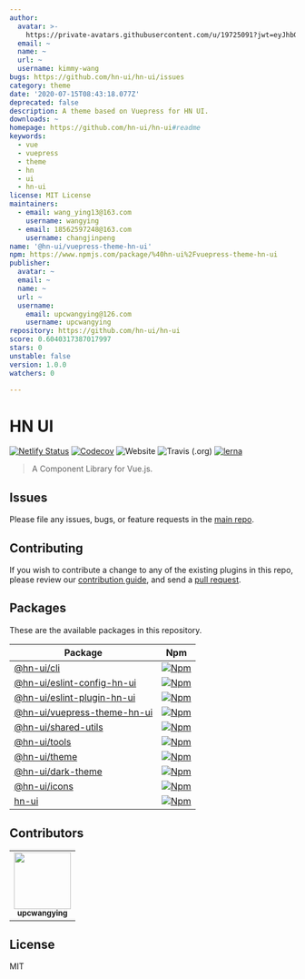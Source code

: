 ```yaml
---
author:
  avatar: >-
    https://private-avatars.githubusercontent.com/u/19725091?jwt=eyJhbGciOiJIUzI1NiIsInR5cCI6IkpXVCJ9.eyJpc3MiOiJnaXRodWIuY29tIiwiYXVkIjoicmF3LmdpdGh1YnVzZXJjb250ZW50LmNvbSIsImtleSI6ImtleTEiLCJleHAiOjE3MzQ2NzMwODAsIm5iZiI6MTczNDY3MTg4MCwicGF0aCI6Ii91LzE5NzI1MDkxIn0.1XxC_txS8Cx4jJ3fjW0oStODBY8doY1pBe7M0JHOJZA&v=4
  email: ~
  name: ~
  url: ~
  username: kimmy-wang
bugs: https://github.com/hn-ui/hn-ui/issues
category: theme
date: '2020-07-15T08:43:18.077Z'
deprecated: false
description: A theme based on Vuepress for HN UI.
downloads: ~
homepage: https://github.com/hn-ui/hn-ui#readme
keywords:
  - vue
  - vuepress
  - theme
  - hn
  - ui
  - hn-ui
license: MIT License
maintainers:
  - email: wang_ying13@163.com
    username: wangying
  - email: 18562597248@163.com
    username: changjinpeng
name: '@hn-ui/vuepress-theme-hn-ui'
npm: https://www.npmjs.com/package/%40hn-ui%2Fvuepress-theme-hn-ui
publisher:
  avatar: ~
  email: ~
  name: ~
  url: ~
  username:
    email: upcwangying@126.com
    username: upcwangying
repository: https://github.com/hn-ui/hn-ui
score: 0.6040317387017997
stars: 0
unstable: false
version: 1.0.0
watchers: 0

---
```


# HN UI

[![Netlify Status](https://api.netlify.com/api/v1/badges/0a973f02-f569-47b5-a033-5c0f348ee269/deploy-status)](https://app.netlify.com/sites/hn-ui/deploys)
[![Codecov](https://img.shields.io/codecov/c/gh/hn-ui/hn-ui)](https://codecov.io/gh/hn-ui/hn-ui)
![Website](https://img.shields.io/website?url=https%3A%2F%2Fhn-ui.com)
![Travis (.org)](https://img.shields.io/travis/hn-ui/hn-ui)
[![lerna](https://img.shields.io/badge/maintained%20with-lerna-cc00ff.svg)](https://lerna.js.org/)

> A Component Library for Vue.js.

## Issues

Please file any issues, bugs, or feature requests in the [main
repo](https://github.com/hn-ui/hn-ui/issues/new).

## Contributing

If you wish to contribute a change to any of the existing plugins in this repo,
please review our [contribution guide](https://github.com/hn-ui/hn-ui/blob/master/.github/CONTRIBUTING.md),
and send a [pull request](https://github.com/hn-ui/hn-ui/pulls).

## Packages
These are the available packages in this repository.

| Package | Npm |
|--------|-----|
| [@hn-ui/cli](./packages/@hn-ui/cli) | [![Npm](https://img.shields.io/npm/v/@hn-ui/cli)](https://www.npmjs.com/package/@hn-ui/cli) |
| [@hn-ui/eslint-config-hn-ui](./packages/@hn-ui/eslint-config-hn-ui) | [![Npm](https://img.shields.io/npm/v/@hn-ui/eslint-config-hn-ui)](https://www.npmjs.com/package/@hn-ui/eslint-config-hn-ui) |
| [@hn-ui/eslint-plugin-hn-ui](./packages/@hn-ui/eslint-plugin-hn-ui) | [![Npm](https://img.shields.io/npm/v/@hn-ui/eslint-plugin-hn-ui)](https://www.npmjs.com/package/@hn-ui/eslint-plugin-hn-ui) |
| [@hn-ui/vuepress-theme-hn-ui](./packages/@hn-ui/vuepress-theme-hn-ui) | [![Npm](https://img.shields.io/npm/v/@hn-ui/vuepress-theme-hn-ui)](https://www.npmjs.com/package/@hn-ui/vuepress-theme-hn-ui) |
| [@hn-ui/shared-utils](./packages/@hn-ui/shared-utils) | [![Npm](https://img.shields.io/npm/v/@hn-ui/shared-utils)](https://www.npmjs.com/package/@hn-ui/shared-utils) |
| [@hn-ui/tools](./packages/@hn-ui/tools) | [![Npm](https://img.shields.io/npm/v/@hn-ui/tools)](https://www.npmjs.com/package/@hn-ui/tools) |
| [@hn-ui/theme](./packages/@hn-ui/theme) | [![Npm](https://img.shields.io/npm/v/@hn-ui/theme)](https://www.npmjs.com/package/@hn-ui/theme) |
| [@hn-ui/dark-theme](./packages/@hn-ui/dark-theme) | [![Npm](https://img.shields.io/npm/v/@hn-ui/dark-theme)](https://www.npmjs.com/package/@hn-ui/dark-theme) |
| [@hn-ui/icons](./packages/@hn-ui/icons) | [![Npm](https://img.shields.io/npm/v/@hn-ui/icons)](https://www.npmjs.com/package/@hn-ui/icons) |
| [hn-ui](./packages/hn-ui) | [![Npm](https://img.shields.io/npm/v/@hn-ui/hn-ui)](https://www.npmjs.com/package/@hn-ui/hn-ui) |

## Contributors

<!-- ALL-CONTRIBUTORS-LIST:START - Do not remove or modify this section -->
<!-- prettier-ignore-start -->
<!-- markdownlint-disable -->
<table>
  <tr>
    <td align="center"><a href="https://upcwangying.com"><img src="https://avatars1.githubusercontent.com/u/19725091?v=4" width="100px;" alt=""/><br /><sub><b>upcwangying</b></sub></a></td>
  </tr>
</table>

<!-- markdownlint-enable -->
<!-- prettier-ignore-end -->
<!-- ALL-CONTRIBUTORS-LIST:END -->

## License

MIT
